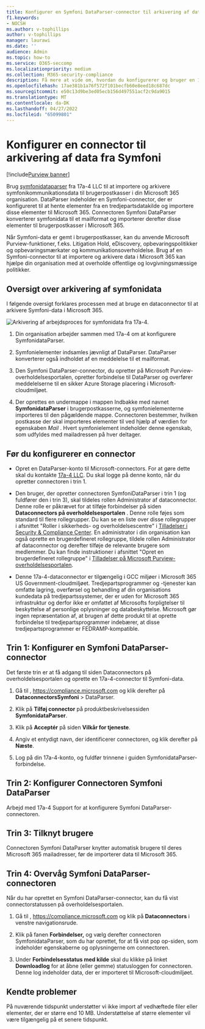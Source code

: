 ```yaml
---
title: Konfigurer en Symfoni DataParser-connector til arkivering af data i Microsoft 365
f1.keywords:
- NOCSH
ms.author: v-tophillips
author: v-tophillips
manager: laurawi
ms.date: ''
audience: Admin
ms.topic: how-to
ms.service: O365-seccomp
ms.localizationpriority: medium
ms.collection: M365-security-compliance
description: Få mere at vide om, hvordan du konfigurerer og bruger en 17a-4 Symfoni DataParser-connector til at importere og arkivere symfonidata i Microsoft 365.
ms.openlocfilehash: 17ae381b1a76f572f101becfb60e8eed18c687dc
ms.sourcegitcommit: e50c13d9be3ed05ecb156d497551acf2c9da9015
ms.translationtype: MT
ms.contentlocale: da-DK
ms.lasthandoff: 04/27/2022
ms.locfileid: "65099801"
---
```

# <a name="set-up-a-connector-to-archive-data-from-symphony"></a>Konfigurer en connector til arkivering af data fra Symfoni

[!include[Purview banner](../includes/purview-rebrand-banner.md)]

Brug [symfonidataparser](https://www.17a-4.com/Symphony-dataparser/) fra 17a-4 LLC til at importere og arkivere symfonikommunikationsdata til brugerpostkasser i din Microsoft 365 organisation. DataParser indeholder en Symfoni-connector, der er konfigureret til at hente elementer fra en tredjepartsdatakilde og importere disse elementer til Microsoft 365. Connectoren Symfoni DataParser konverterer symfonidata til et mailformat og importerer derefter disse elementer til brugerpostkasser i Microsoft 365.

Når Symfoni-data er gemt i brugerpostkasser, kan du anvende Microsoft Purview-funktioner, f.eks. Litigation Hold, eDiscovery, opbevaringspolitikker og opbevaringsmærkater og kommunikationsoverholdelse. Brug af en Symfoni-connector til at importere og arkivere data i Microsoft 365 kan hjælpe din organisation med at overholde offentlige og lovgivningsmæssige politikker.

## <a name="overview-of-archiving-symphony-data"></a>Oversigt over arkivering af symfonidata

I følgende oversigt forklares processen med at bruge en dataconnector til at arkivere Symfoni-data i Microsoft 365.

![Arkivering af arbejdsproces for symfonidata fra 17a-4.](../media/SymphonyDataParserConnectorWorkflow.png)

1. Din organisation arbejder sammen med 17a-4 om at konfigurere SymfonidataParser.

2. Symfonielementer indsamles jævnligt af DataParser. DataParser konverterer også indholdet af en meddelelse til et mailformat.

3. Den Symfoni DataParser-connector, du opretter på Microsoft Purview-overholdelsesportalen, opretter forbindelse til DataParser og overfører meddelelserne til en sikker Azure Storage placering i Microsoft-cloudmiljøet.

4. Der oprettes en undermappe i mappen Indbakke med navnet **SymfonidataParser** i brugerpostkasserne, og symfonielementerne importeres til den pågældende mappe. Connectoren bestemmer, hvilken postkasse der skal importeres elementer til ved hjælp af værdien for egenskaben *Mail* . Hvert symfonielement indeholder denne egenskab, som udfyldes med mailadressen på hver deltager.

## <a name="before-you-set-up-a-connector"></a>Før du konfigurerer en connector

- Opret en DataParser-konto til Microsoft-connectors. For at gøre dette skal du kontakte [17a-4 LLC](https://www.17a-4.com/contact/). Du skal logge på denne konto, når du opretter connectoren i trin 1.

- Den bruger, der opretter connectoren SymfoniDataParser i trin 1 (og fuldfører den i trin 3), skal tildeles rollen Administrator af dataconnector. Denne rolle er påkrævet for at tilføje forbindelser på siden **Dataconnectors på overholdelsesportalen** . Denne rolle føjes som standard til flere rollegrupper. Du kan se en liste over disse rollegrupper i afsnittet "Roller i sikkerheds- og overholdelsescentre" i [Tilladelser i Security & Compliance Center](../security/office-365-security/permissions-in-the-security-and-compliance-center.md#roles-in-the-security--compliance-center). En administrator i din organisation kan også oprette en brugerdefineret rollegruppe, tildele rollen Administrator af dataconnector og derefter tilføje de relevante brugere som medlemmer. Du kan finde instruktioner i afsnittet "Opret en brugerdefineret rollegruppe" i [Tilladelser på Microsoft Purview-overholdelsesportalen](microsoft-365-compliance-center-permissions.md#create-a-custom-role-group).

- Denne 17a-4-dataconnector er tilgængelig i GCC miljøer i Microsoft 365 US Government-cloudmiljøet. Tredjepartsprogrammer og -tjenester kan omfatte lagring, overførsel og behandling af din organisations kundedata på tredjepartssystemer, der er uden for Microsoft 365 infrastruktur og derfor ikke er omfattet af Microsofts forpligtelser til beskyttelse af personlige oplysninger og databeskyttelse. Microsoft gør ingen repræsentation af, at brugen af dette produkt til at oprette forbindelse til tredjepartsprogrammer indebærer, at disse tredjepartsprogrammer er FEDRAMP-kompatible.

## <a name="step-1-set-up-a-symphony-dataparser-connector"></a>Trin 1: Konfigurer en Symfoni DataParser-connector

Det første trin er at få adgang til siden Dataconnectors på overholdelsesportalen og oprette en 17a-4-connector til Symfoni-data.

1. Gå til , <https://compliance.microsoft.com> og klik derefter på **DataconnectorsSymfoni** >  DataParser.

2. Klik på **Tilføj connector** på produktbeskrivelsessiden **SymfonidataParser**.

3. Klik på **Acceptér** på siden **Vilkår for tjeneste**.

4. Angiv et entydigt navn, der identificerer connectoren, og klik derefter på **Næste**.

5. Log på din 17a-4-konto, og fuldfør trinnene i guiden SymfonidataParser-forbindelse.

## <a name="step-2-configure-the-symphony-dataparser-connector"></a>Trin 2: Konfigurer Connectoren Symfoni DataParser

Arbejd med 17a-4 Support for at konfigurere Symfoni DataParser-connectoren.

## <a name="step-3-map-users"></a>Trin 3: Tilknyt brugere

Connectoren Symfoni DataParser knytter automatisk brugere til deres Microsoft 365 mailadresser, før de importerer data til Microsoft 365.

## <a name="step-4-monitor-the-symphony-dataparser-connector"></a>Trin 4: Overvåg Symfoni DataParser-connectoren

Når du har oprettet en Symfoni DataParser-connector, kan du få vist connectorstatussen på overholdelsesportalen.

1. Gå til , <https://compliance.microsoft.com> og klik på **Dataconnectors** i venstre navigationsrude.

2. Klik på fanen **Forbindelser,** og vælg derefter connectoren SymfonidataParser, som du har oprettet, for at få vist pop op-siden, som indeholder egenskaberne og oplysningerne om connectoren.

3. Under **Forbindelsesstatus med kilde** skal du klikke på linket **Downloadlog** for at åbne (eller gemme) statusloggen for connectoren. Denne log indeholder data, der er importeret til Microsoft-cloudmiljøet.

## <a name="known-issues"></a>Kendte problemer

På nuværende tidspunkt understøtter vi ikke import af vedhæftede filer eller elementer, der er større end 10 MB. Understøttelse af større elementer vil være tilgængelig på et senere tidspunkt.
